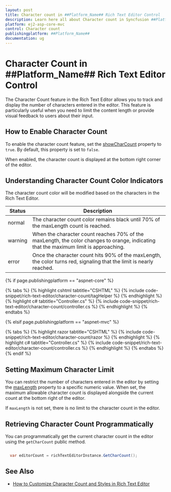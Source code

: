```yaml
---
layout: post
title: Character count in ##Platform_Name## Rich Text Editor Control
description: Learn here all about Character count in Syncfusion ##Platform_Name## Rich Text Editor control of Syncfusion Essential JS 2 and more.
platform: ej2-asp-core-mvc
control: Character count
publishingplatform: ##Platform_Name##
documentation: ug
---
```


# Character Count in ##Platform_Name## Rich Text Editor Control

The Character Count feature in the Rich Text Editor allows you to track and display the number of characters entered in the editor. This feature is particularly useful when you need to limit the content length or provide visual feedback to users about their input.

## How to Enable Character Count

To enable the character count feature, set the [showCharCount](https://help.syncfusion.com/cr/aspnetcore-js2/Syncfusion.EJ2.RichTextEditor.RichTextEditor.html#Syncfusion_EJ2_RichTextEditor_RichTextEditor_ShowCharCount) property to `true`. By default, this property is set to `false`.

When enabled, the character count is displayed at the bottom right corner of the editor.

## Understanding Character Count Color Indicators

The character count color will be modified based on the characters in the Rich Text Editor.

| Status | Description |
|----------------|---------|
| normal | The character count color remains black until 70% of the maxLength count is reached.|
| warning | When the character count reaches 70% of the maxLength, the color changes to orange, indicating that the maximum limit is approaching.|
| error |Once the character count hits 90% of the maxLength, the color turns red, signaling that the limit is nearly reached.|

{% if page.publishingplatform == "aspnet-core" %}

{% tabs %}
{% highlight cshtml tabtitle="CSHTML" %}
{% include code-snippet/rich-text-editor/character-count/tagHelper %}
{% endhighlight %}
{% highlight c# tabtitle="Controller.cs" %}
{% include code-snippet/rich-text-editor/character-count/controller.cs %}
{% endhighlight %}
{% endtabs %}

{% elsif page.publishingplatform == "aspnet-mvc" %}

{% tabs %}
{% highlight razor tabtitle="CSHTML" %}
{% include code-snippet/rich-text-editor/character-count/razor %}
{% endhighlight %}
{% highlight c# tabtitle="Controller.cs" %}
{% include code-snippet/rich-text-editor/character-count/controller.cs %}
{% endhighlight %}
{% endtabs %}
{% endif %}

## Setting Maximum Character Limit

You can restrict the number of characters entered in the editor by setting the [maxLength](https://help.syncfusion.com/cr/aspnetcore-js2/Syncfusion.EJ2.RichTextEditor.RichTextEditor.html#Syncfusion_EJ2_RichTextEditor_RichTextEditor_MaxLength) property to a specific numeric value. When set, the maximum allowable character count is displayed alongside the current count at the bottom right of the editor.

If `maxLength` is not set, there is no limit to the character count in the editor.

## Retrieving Character Count Programmatically

You can programmatically get the current character count in the editor using the `getCharCount` public method.

```cs

  var editorCount = richTextEditorInstance.GetCharCount();

```

## See Also

* [How to Customize Character Count and Styles in Rich Text Editor](./style#customizing-character-count-display)